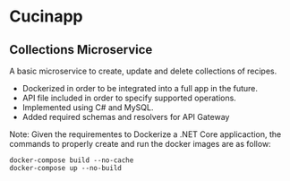 # Cucinapp
## Collections Microservice

A basic microservice to create, update and delete collections of recipes.

- Dockerized in order to be integrated into a full app in the future.
- API file included in order to specify supported operations.
- Implemented using C# and MySQL.
- Added required schemas and resolvers for API Gateway

Note: Given the requirementes to Dockerize a .NET Core applicaction, the commands to properly create and run the docker images are as follow:

```
docker-compose build --no-cache
docker-compose up --no-build
```